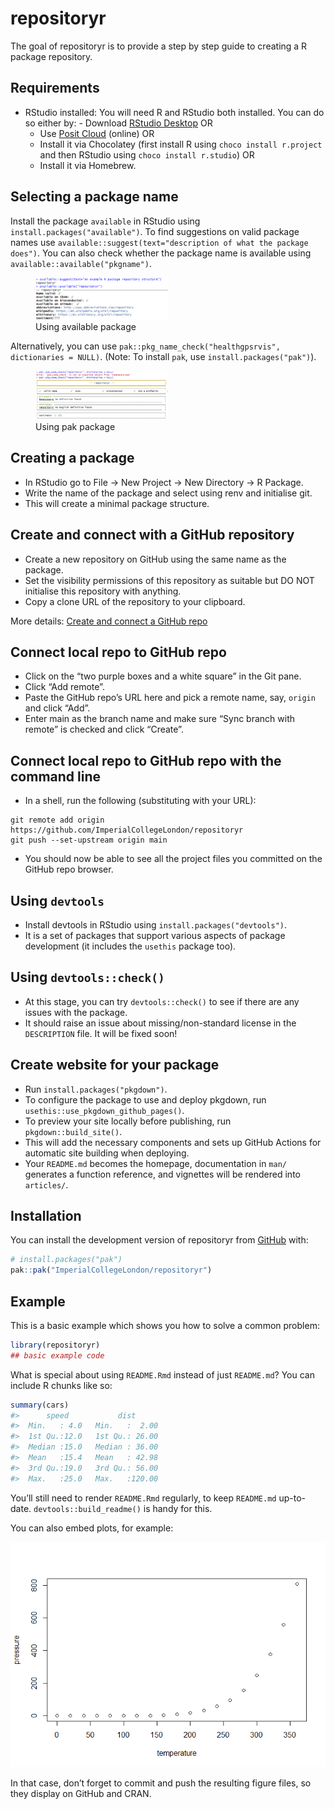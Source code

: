
<!-- README.md is generated from README.Rmd. Please edit that file -->

# repositoryr

<!-- badges: start -->
<!-- badges: end -->

The goal of repositoryr is to provide a step by step guide to creating a
R package repository.

## Requirements

- RStudio installed: You will need R and RStudio both installed. You can
  do so either by: - Download [RStudio
  Desktop](https://posit.co/downloads/) OR
  - Use [Posit Cloud](https://posit.cloud/) (online) OR
  - Install it via Chocolatey (first install R using
    `choco install r.project` and then RStudio using
    `choco install r.studio`) OR
  - Install it via Homebrew.

## Selecting a package name

Install the package `available` in RStudio using
`install.packages("available")`. To find suggestions on valid package
names use
`available::suggest(text="description of what the package does")`. You
can also check whether the package name is available using
`available::available("pkgname")`.

<figure>
<img src="inst/images/using_available.png" style="width:50.0%"
alt="Using available package" />
<figcaption aria-hidden="true">Using available package</figcaption>
</figure>

Alternatively, you can use
`pak::pkg_name_check("healthgpsrvis", dictionaries = NULL)`. (Note: To
install `pak`, use `install.packages("pak")`).

<figure>
<img src="inst/images/using_pak.png" style="width:50.0%"
alt="Using pak package" />
<figcaption aria-hidden="true">Using pak package</figcaption>
</figure>

## Creating a package

- In RStudio go to File -\> New Project -\> New Directory -\> R Package.
- Write the name of the package and select using renv and initialise
  git.
- This will create a minimal package structure.

## Create and connect with a GitHub repository

- Create a new repository on GitHub using the same name as the package.
- Set the visibility permissions of this repository as suitable but DO
  NOT initialise this repository with anything.
- Copy a clone URL of the repository to your clipboard.

More details: [Create and connect a GitHub
repo](https://happygitwithr.com/existing-github-last.html#create-and-connect-a-github-repo-without-usethis)

## Connect local repo to GitHub repo

- Click on the “two purple boxes and a white square” in the Git pane.
- Click “Add remote”.
- Paste the GitHub repo’s URL here and pick a remote name, say, `origin`
  and click “Add”.
- Enter main as the branch name and make sure “Sync branch with remote”
  is checked and click “Create”.

## Connect local repo to GitHub repo with the command line

- In a shell, run the following (substituting with your URL):

<!-- -->

    git remote add origin https://github.com/ImperialCollegeLondon/repositoryr
    git push --set-upstream origin main

- You should now be able to see all the project files you committed on
  the GitHub repo browser.

## Using `devtools`

- Install devtools in RStudio using `install.packages("devtools")`.
- It is a set of packages that support various aspects of package
  development (it includes the `usethis` package too).

## Using `devtools::check()`

- At this stage, you can try `devtools::check()` to see if there are any
  issues with the package.
- It should raise an issue about missing/non-standard license in the
  `DESCRIPTION` file. It will be fixed soon!

## Create website for your package

- Run `install.packages("pkgdown")`.
- To configure the package to use and deploy pkgdown, run
  `usethis::use_pkgdown_github_pages()`.
- To preview your site locally before publishing, run
  `pkgdown::build_site()`.
- This will add the necessary components and sets up GitHub Actions for
  automatic site building when deploying.
- Your `README.md` becomes the homepage, documentation in `man/`
  generates a function reference, and vignettes will be rendered into
  `articles/`.

## Installation

You can install the development version of repositoryr from
[GitHub](https://github.com/) with:

``` r
# install.packages("pak")
pak::pak("ImperialCollegeLondon/repositoryr")
```

## Example

This is a basic example which shows you how to solve a common problem:

``` r
library(repositoryr)
## basic example code
```

What is special about using `README.Rmd` instead of just `README.md`?
You can include R chunks like so:

``` r
summary(cars)
#>      speed           dist       
#>  Min.   : 4.0   Min.   :  2.00  
#>  1st Qu.:12.0   1st Qu.: 26.00  
#>  Median :15.0   Median : 36.00  
#>  Mean   :15.4   Mean   : 42.98  
#>  3rd Qu.:19.0   3rd Qu.: 56.00  
#>  Max.   :25.0   Max.   :120.00
```

You’ll still need to render `README.Rmd` regularly, to keep `README.md`
up-to-date. `devtools::build_readme()` is handy for this.

You can also embed plots, for example:

<img src="man/figures/README-pressure-1.png" width="100%" />

In that case, don’t forget to commit and push the resulting figure
files, so they display on GitHub and CRAN.
